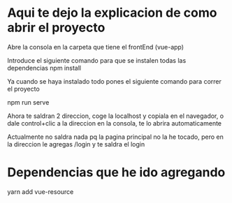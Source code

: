 # Aqui te dejo la explicacion de como abrir el proyecto

Abre la consola en la carpeta que tiene el frontEnd (vue-app)

Introduce el siguiente comando para que se instalen todas las dependencias 
npm install

Ya cuando se haya instalado todo pones el siguiente comando para correr el proyecto

npm run serve

Ahora te saldran 2 direccion, coge la localhost y copiala en el navegador, o dale control+clic a la direccion en la consola, te lo abrira automaticamente

Actualmente no saldra nada pq la pagina principal no la he tocado, pero en la direccion le agregas /login y te saldra el login

# Dependencias que he ido agregando
yarn add vue-resource

